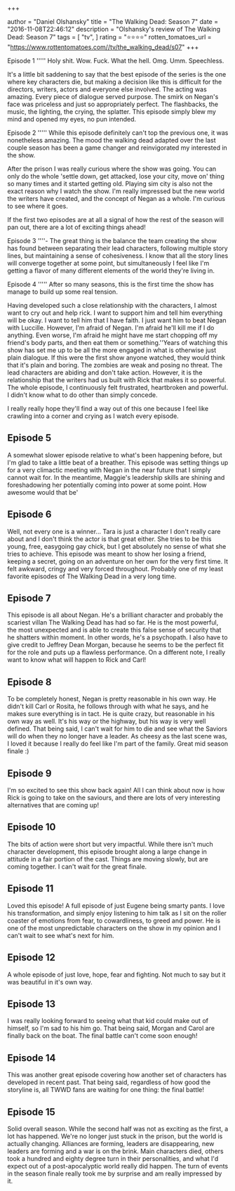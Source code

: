 +++

author = "Daniel Olshansky"
title = "The Walking Dead: Season 7"
date = "2016-11-08T22:46:12"
description = "Olshansky's review of The Walking Dead: Season 7"
tags = [
    "tv",
]
rating = "⭐⭐⭐⭐"
rotten_tomatoes_url = "https://www.rottentomatoes.com//tv/the_walking_dead/s07"
+++

Episode 1
'''''
Holy shit. Wow. Fuck. What the hell. Omg. Umm. Speechless.

It's a little bit saddening to say that the best episode of the series is the one where key characters die, but making a decision like this is difficult for the directors, writers, actors and everyone else involved. The acting was amazing. Every piece of dialogue served purpose. The smirk on Negan's face was priceless and just so appropriately perfect. The flashbacks, the music, the lighting, the crying, the splatter. This episode simply blew my mind and opened my eyes, no pun intended. 

Episode 2
'''''
While this episode definitely can't top the previous one, it was nonetheless amazing. The mood the walking dead adapted over the last couple season has been a game changer and reinvigorated my interested in the show.

After the prison I was really curious where the show was going. You can only do the whole 'settle down, get attacked, lose your city, move on' thing so many times and it started getting old. Playing sim city is also not the exact reason why I watch the show. I'm really impressed but the new world the writers have created, and the concept of Negan as a whole. I'm curious to see where it goes.

If the first two episodes are at all a signal of how the rest of the season will pan out, there are a lot of exciting things ahead!

Episode 3
''''-
The great thing is the balance the team creating the show has found between separating their lead characters, following multiple story lines, but maintaining a sense of cohesiveness. I know that all the story lines will converge together at some point, but simultaneously I feel like I'm getting a flavor of many different elements of the world they're living in.

Episode 4
'''''
After so many seasons, this is the first time the show has manage to build up some real tension.

Having developed such a close relationship with the characters, I almost want to cry out and help rick. I want to support him and tell him everything will be okay. I want to tell him that I have faith. I just want him to beat Negan with Luccille. However, I'm afraid of Negan. I'm afraid he'll kill me if I do anything. Even worse, I'm afraid he might have me start chopping off my friend's body parts, and then eat them or something.''Years of watching this show has set me up to be all the more engaged in what is otherwise just plain dialogue. If this were the first show anyone watched, they would think that it's plain and boring. The zombies are weak and posing no threat. The lead characters are abiding and don't take action. However, it is the relationship that the writers had us built with Rick that makes it so powerful. The whole episode, I continuously felt frustrated, heartbroken and powerful. I didn't know what to do other than simply concede.

I really really hope they'll find a way out of this one because I feel like crawling into a corner and crying as I watch every episode.

Episode 5
-------------
A somewhat slower episode relative to what's been happening before, but I'm glad to take a little beat of a breather. This episode was setting things up for a very climactic meeting with Negan in the near future that I simply cannot wait for. In the meantime, Maggie's leadership skills are shining and foreshadowing her potentially coming into power at some point. How awesome would that be'

Episode 6
-------------
Well, not every one is a winner... Tara is just a character I don't really care about and I don't think the actor is that great either. She tries to be this young, free, easygoing gay chick, but I get absolutely no sense of what she tries to achieve. This episode was meant to show her losing a friend, keeping a secret, going on an adventure on her own for the very first time. It felt awkward, cringy and very forced throughout. Probably one of my least favorite episodes of The Walking Dead in a very long time.

Episode 7
--------------
This episode is all about Negan. He's a brilliant character and probably the scariest villan The Walking Dead has had so far. He is the most powerful, the most unexpected and is able to create this false sense of security that he shatters within moment. In other words, he's a psychopath. I also have to give credit to Jeffrey Dean Morgan, because he seems to be the perfect fit for the role and puts up a flawless performance. On a different note, I really want to know what will happen to Rick and Carl!

Episode 8
-------------
To be completely honest, Negan is pretty reasonable in his own way. He didn't kill Carl or Rosita, he follows through with what he says, and he makes sure everything is in tact. He is quite crazy, but reasonable in his own way as well. It's his way or the highway, but his way is very well defined. That being said, I can't wait for him to die and see what the Saviors will do when they no longer have a leader. As cheesy as the last scene was, I loved it because I really do feel like I'm part of the family. Great mid season finale :)

Episode 9
-------------
I'm so excited to see this show back again! All I can think about now is how Rick is going to take on the saviours, and there are lots of very interesting alternatives that are coming up!

Episode 10
---------------
The bits of action were short but very impactful. While there isn't much character development, this episode brought along a large change in attitude in a fair portion of the cast. Things are moving slowly, but are coming together. I can't wait for the great finale.

Episode 11
---------------
Loved this episode! A full episode of just Eugene being smarty pants. I love his transformation, and simply enjoy listening to him talk as I sit on the roller coaster of emotions from fear, to cowardliness, to greed and power. He is one of the most unpredictable characters on the show in my opinion and I can't wait to see what's next for him.

Episode 12
---------------
A whole episode of just love, hope, fear and fighting. Not much to say but it was beautiful in it's own way.

Episode 13
---------------
I was really looking forward to seeing what that kid could make out of himself, so I'm sad to his him go. That being said, Morgan and Carol are finally back on the boat. The final battle can't come soon enough!

Episode 14
---------------
This was another great episode covering how another set of characters has developed in recent past. That being said, regardless of how good the storyline is, all TWWD fans are waiting for one thing: the final battle!

Episode 15
-------------
Solid overall season. While the second half was not as exciting as the first, a lot has happened. We're no longer just stuck in the prison, but the world is actually changing. Alliances are forming, leaders are disappearing, new leaders are forming and a war is on the brink. Main characters died, others took a hundred and eighty degree turn in their personalities, and what I'd expect out of a post-apocalyptic world really did happen. The turn of events in the season finale really took me by surprise and am really impressed by it.

